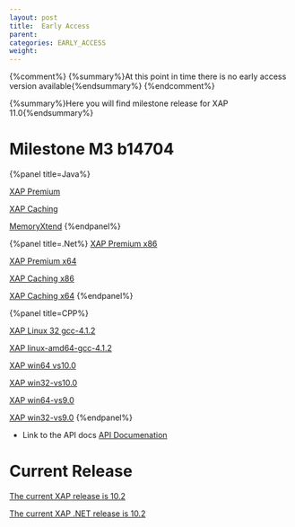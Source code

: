 ```yaml
---
layout: post
title:  Early Access
parent:
categories: EARLY_ACCESS
weight:
---
```


{%comment%}
{%summary%}At this point in time there is no early access version available{%endsummary%}
{%endcomment%}

 
{%summary%}Here you will find milestone release for XAP 11.0{%endsummary%}



# Milestone M3 b14704

 


{%panel title=Java%}

[XAP Premium](http://www.gigaspaces.com/tempfiles/downloads/EarlyAccess/xap/11.0.0/m3/gigaspaces-xap-premium-11.0.0-m3-b14704-with-license.zip)

[XAP Caching](http://www.gigaspaces.com/tempfiles/downloads/EarlyAccess/xap/11.0.0/m3/gigaspaces-xap-caching-11.0.0-m3-b14704.zip)

[MemoryXtend](http://www.gigaspaces.com/tempfiles/downloads/EarlyAccess/xap/11.0.0/m3/blobstore-11.0.0-14704_M3_1.noarch.rpm)
{%endpanel%}


{%panel title=.Net%}
[XAP Premium x86](http://www.gigaspaces.com/tempfiles/downloads/EarlyAccess/xap/11.0.0/m3/GigaSpaces-XAP.NET-Premium-11.0.0.14704-M3-x86.msi)

[XAP Premium x64](http://www.gigaspaces.com/tempfiles/downloads/EarlyAccess/xap/11.0.0/m3/GigaSpaces-XAP.NET-Premium-11.0.0.14704-M3-x64.msi)

[XAP Caching x86](http://www.gigaspaces.com/tempfiles/downloads/EarlyAccess/xap/11.0.0/m3/GigaSpaces-XAP.NET-Caching-11.0.0.14704-M3-x86.msi)

[XAP Caching x64](http://www.gigaspaces.com/tempfiles/downloads/EarlyAccess/xap/11.0.0/m3/GigaSpaces-XAP.NET-Caching-11.0.0.14704-M3-x64.msi)
{%endpanel%}

{%panel title=CPP%}

[XAP Linux 32 gcc-4.1.2](http://www.gigaspaces.com/tempfiles/downloads/EarlyAccess/xap/11.0.0/m3/gigaspaces-cpp-11.0.0-m3-linux32-gcc-4.1.2.tar.gz)

[XAP linux-amd64-gcc-4.1.2](http://www.gigaspaces.com/tempfiles/downloads/EarlyAccess/xap/11.0.0/m3/gigaspaces-cpp-11.0.0-m3-linux-amd64-gcc-4.1.2.tar.gz)

[XAP win64 vs10.0](http://www.gigaspaces.com/tempfiles/downloads/EarlyAccess/xap/11.0.0/m3/gigaspaces-cpp-11.0.0-m3-win64-vs10.0.tar.gz)

[XAP win32-vs10.0](http://www.gigaspaces.com/tempfiles/downloads/EarlyAccess/xap/11.0.0/m3/gigaspaces-cpp-11.0.0-m3-win32-vs10.0.tar.gz)

[XAP win64-vs9.0](http://www.gigaspaces.com/tempfiles/downloads/EarlyAccess/xap/11.0.0/m3/gigaspaces-cpp-11.0.0-m3-win64-vs9.0.tar.gz)

[XAP win32-vs9.0](http://www.gigaspaces.com/tempfiles/downloads/EarlyAccess/xap/11.0.0/m3/gigaspaces-cpp-11.0.0-m3-win32-vs9.0.tar.gz)
{%endpanel%}

 



* Link to the API docs
[API Documenation](/api_documentation)




# Current Release

[The current XAP release is 10.2](/xap102)

[The current XAP .NET release is 10.2](/xap102net)


 

